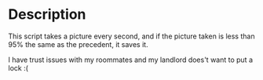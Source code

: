 # Description 

This script takes a picture every second, and if the picture taken is less than 95% the same as the precedent, it saves it. 

I have trust issues with my roommates and my landlord does't want to put a lock :( 
